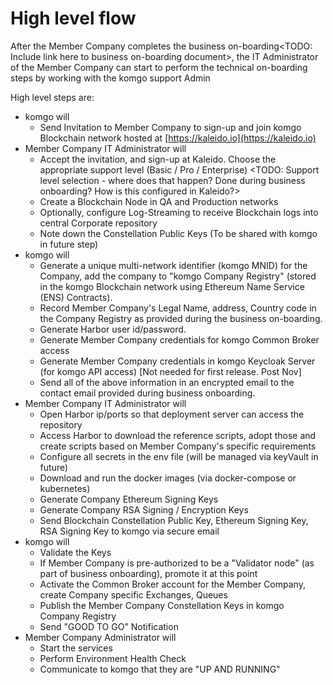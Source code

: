 

# High level flow

After the Member Company completes the business on-boarding<TODO: Include link here to business on-boarding document>, the IT Administrator of the Member Company can start to perform the technical on-boarding steps by working with the komgo support Admin

High level steps are:



*  komgo will 
   *   Send Invitation to Member Company to sign-up and join komgo Blockchain network hosted at [https://kaleido.io](https://kaleido.io) 
*  Member Company IT Administrator will
   *   Accept the invitation, and sign-up at Kaleido. Choose the appropriate support level \(Basic / Pro / Enterprise\) <TODO: Support level selection - where does that happen? Done during business onboarding? How is this configured in Kaleido?>
   *   Create a Blockchain Node in QA and Production networks
   *   Optionally, configure Log-Streaming to receive Blockchain logs into central Corporate repository
   *   Note down the Constellation Public Keys \(To be shared with komgo in future step\)
*  komgo will  
   *   Generate a unique multi-network identifier \(komgo MNID\) for the Company, add the company to "komgo Company Registry" \(stored in the komgo Blockchain network using Ethereum Name Service \(ENS\) Contracts\). 
   *   Record Member Company's Legal Name, address, Country code in the Company Registry as provided during the business on-boarding.
   *   Generate Harbor user id/password. 
   *   Generate Member Company credentials for komgo Common Broker access
   *   Generate Member Company credentials in komgo Keycloak Server \(for komgo API access\) [Not needed for first release. Post Nov]
   *   Send all of the above information in an encrypted email to the contact email provided during business onboarding.
*  Member Company IT Administrator will
   *   Open Harbor ip/ports so that deployment server can access the repository
   *   Access Harbor to download the reference scripts, adopt those and create scripts based on Member Company's specific requirements
   *   Configure all secrets in the env file \(will be managed via keyVault in future\)
   *   Download and run the docker images \(via docker-compose or kubernetes\)
   *   Generate Company Ethereum Signing Keys
   *   Generate Company RSA Signing / Encryption Keys
   *   Send Blockchain Constellation Public Key, Ethereum Signing Key, RSA Signing Key to komgo via secure email
*  komgo will
   *   Validate the Keys
   *   If Member Company is pre-authorized to be a "Validator node" \(as part of business onboarding\), promote it at this point
   *   Activate the Common Broker account for the Member Company, create Company specific Exchanges, Queues
   *   Publish the Member Company Constellation Keys in komgo Company Registry
   *   Send "GOOD TO GO" Notification
*  Member Company Administrator will
   *   Start the services
   *   Perform Environment Health Check
   *   Communicate to komgo that they are "UP AND RUNNING"